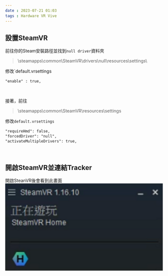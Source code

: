 ```yaml
---
date : 2023-07-21 01:03
tags : Hardware VR Vive
---
```


## 設置SteamVR

前往你的Steam安裝路徑並找到`null driver`資料夾

>\steamapps\common\SteamVR\drivers\null\resources\settings\

修改`default.vrsettings
```
"enable" : true,
```

<br>

接著，前往

>\steamapps\common\SteamVR\resources\settings

修改`default.vrsettings`
```
"requireHmd": false,
"forcedDriver": "null",
"activateMultipleDrivers": true,
```

<br>

## 開啟SteamVR並連結Tracker

開啟SteanVR後會看到此畫面
![ImagesPasted image 2023072101077](https://raw.githubusercontent.com/agin0634/DuriShen_DevNote/main/Archives/Images/ImagesPasted%20image%202023072101077.png?token=AGFDTP7AN7V5GHUQPETYBWTEXF4G2)